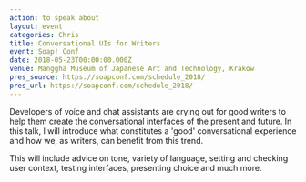 ```yaml
---
action: to speak about
layout: event
categories: Chris
title: Conversational UIs for Writers
event: Soap! Conf
date: 2018-05-23T00:00:00.000Z
venue: Manggha Museum of Japanese Art and Technology, Krakow
pres_source: https://soapconf.com/schedule_2018/
pres_url: https://soapconf.com/schedule_2018/
---
```


Developers of voice and chat assistants are crying out for good writers to help them create the conversational interfaces of the present and future. In this talk, I will introduce what constitutes a 'good' conversational experience and how we, as writers, can benefit from this trend.

This will include advice on tone, variety of language, setting and checking user context, testing interfaces, presenting choice and much more.
